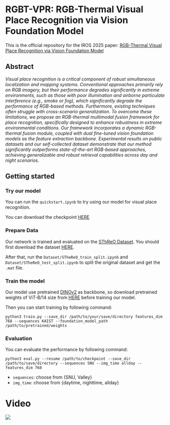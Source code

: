 # RGBT-VPR: RGB-Thermal Visual Place Recognition via Vision Foundation Model
This is the official repository for the IROS 2025 paper: [RGB-Thermal Visual Place Recognition via Vision Foundation Model]()

## Abstract
*Visual place recognition is a critical component of robust simultaneous localization and mapping systems. Conventional approaches primarily rely on RGB imagery, but their performance degrades significantly in extreme environments, such as those with poor illumination and airborne particulate interference (e.g., smoke or fog), which significantly degrade the performance of RGB-based methods. Furthermore, existing techniques often struggle with cross-scenario generalization.
To overcome these limitations, we propose an RGB-thermal multimodal fusion framework for place recognition, specifically designed to enhance robustness in extreme environmental conditions. Our framework incorporates a dynamic RGB-thermal fusion module, coupled with dual fine-tuned vision foundation models as the feature extraction backbone. Experimental results on public datasets and our self-collected dataset demonstrate that our method significantly outperforms state-of-the-art RGB-based approaches, achieving generalizable and robust retrieval capabilities across day and night scenarios.*

## Getting started
### Try our model
You can run the `quickstart.ipynb` to try using our model for visual place recognition.

You can download the checkpoint [HERE](https://github.com/HITSZ-NRSL/RGB-Thermal-VPR/releases/tag/v1.0.0)
### Prepare Data
Our network is trained and evaluated on the [SThReO Dataset](https://sites.google.com/view/rpmsthereo/). You should first download the dataset [HERE](https://sites.google.com/view/rpmsthereo/download).

After that, run the `Dataset/STheReO_train_split.ipynb` and `Dataset/STheReO_test_split.ipynb` to split the original dataset and get the `.mat` file.

### Train the model
Our model use pretrained [DINOv2](https://dinov2.metademolab.com/) as backbone, so download pretrained weights of ViT-B/14 size from [HERE](https://github.com/facebookresearch/dinov2?tab=readme-ov-file#pretrained-models) before training our model.

Then you can start training by following command:
```
python3 train.py --save_dir /path/to/your/save/directory features_dim 768 --sequences KAIST --foundation_model_path /path/to/pretrained/weights
```

### Evaluation
You can evaluate the performance by following command:
```
python3 eval.py --resume /path/to/checkpoint --save_dir /path/to/save/directory --sequences SNU --img_time allday --features_dim 768
```
* `sequences`: choose from {SNU, Valley}
* `img_time`: choose from {daytime, nighttime, allday}

# Video

[![](https://img.youtube.com/vi/DdcS2P67XFQ/hqdefault.jpg)](https://youtu.be/DdcS2P67XFQ)